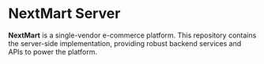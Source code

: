 # NextMart Server

**NextMart** is a single-vendor e-commerce platform. This repository contains the server-side implementation, providing robust backend services and APIs to power the platform.
